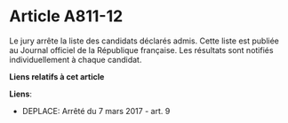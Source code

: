 # Article A811-12

Le jury arrête la liste des candidats déclarés admis. Cette liste est publiée au Journal officiel de la République française.
Les résultats sont notifiés individuellement à chaque candidat.

**Liens relatifs à cet article**

**Liens**:

  - DEPLACE: Arrêté du 7 mars 2017 - art. 9
